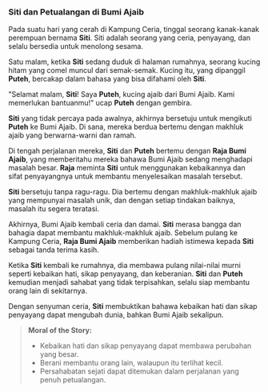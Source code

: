 ### Siti dan Petualangan di Bumi Ajaib

Pada suatu hari yang cerah di Kampung Ceria, tinggal seorang kanak-kanak perempuan bernama **Siti**. Siti adalah seorang yang ceria, penyayang, dan selalu bersedia untuk menolong sesama.

Satu malam, ketika **Siti** sedang duduk di halaman rumahnya, seorang kucing hitam yang comel muncul dari semak-semak. Kucing itu, yang dipanggil **Puteh**, bercakap dalam bahasa yang bisa difahami oleh **Siti**.

"Selamat malam, **Siti**! Saya **Puteh**, kucing ajaib dari Bumi Ajaib. Kami memerlukan bantuanmu!" ucap **Puteh** dengan gembira.

**Siti** yang tidak percaya pada awalnya, akhirnya bersetuju untuk mengikuti **Puteh** ke Bumi Ajaib. Di sana, mereka berdua bertemu dengan makhluk ajaib yang berwarna-warni dan ramah.

Di tengah perjalanan mereka, **Siti** dan **Puteh** bertemu dengan **Raja Bumi Ajaib**, yang memberitahu mereka bahawa Bumi Ajaib sedang menghadapi masalah besar. **Raja** meminta **Siti** untuk menggunakan kebaikannya dan sifat penyayangnya untuk membantu menyelesaikan masalah tersebut.

**Siti** bersetuju tanpa ragu-ragu. Dia bertemu dengan makhluk-makhluk ajaib yang mempunyai masalah unik, dan dengan setiap tindakan baiknya, masalah itu segera teratasi.

Akhirnya, Bumi Ajaib kembali ceria dan damai. **Siti** merasa bangga dan bahagia dapat membantu makhluk-makhluk ajaib. Sebelum pulang ke Kampung Ceria, **Raja Bumi Ajaib** memberikan hadiah istimewa kepada **Siti** sebagai tanda terima kasih.

Ketika **Siti** kembali ke rumahnya, dia membawa pulang nilai-nilai murni seperti kebaikan hati, sikap penyayang, dan keberanian. **Siti** dan **Puteh** kemudian menjadi sahabat yang tidak terpisahkan, selalu siap membantu orang lain di sekitarnya.

Dengan senyuman ceria, **Siti** membuktikan bahawa kebaikan hati dan sikap penyayang dapat mengubah dunia, bahkan Bumi Ajaib sekalipun.

> **Moral of the Story:**
> - Kebaikan hati dan sikap penyayang dapat membawa perubahan yang besar.
> - Berani membantu orang lain, walaupun itu terlihat kecil.
> - Persahabatan sejati dapat ditemukan dalam perjalanan yang penuh petualangan.
